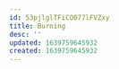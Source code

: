 ```yaml
---
id: 53pjlglTFiCO077lFVZxy
title: Burning
desc: ''
updated: 1639759645932
created: 1639759645932
---
```


